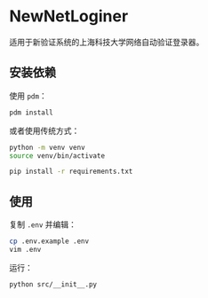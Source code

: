 # NewNetLoginer

适用于新验证系统的上海科技大学网络自动验证登录器。

## 安装依赖

使用 `pdm`：

```bash
pdm install
```

或者使用传统方式：

```bash
python -m venv venv
source venv/bin/activate
```

```bash
pip install -r requirements.txt
```

## 使用

复制 `.env` 并编辑：

```bash
cp .env.example .env
vim .env
```

运行：

```bash
python src/__init__.py
```

